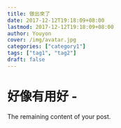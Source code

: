 ```yaml
---
title: 做出來了
date: 2017-12-12T19:18:09+08:00
lastmod: 2017-12-12T19:18:09+08:00
author: Youyon
cover: /img/avatar.jpg
categories: ["category1"]
tags: ["tag1", "tag2"]
draft: false
---
```


# 好像有用好 -

<!--more-->

The remaining content of your post.
